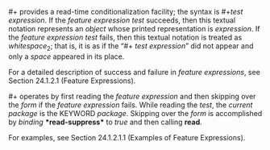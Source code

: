 



#+ provides a read-time conditionalization facility; the syntax is #+*test expression*. If the *feature expression test* succeeds, then this textual notation represents an *object* whose printed representation is *expression*. If the *feature expression test* fails, then this textual notation is treated as *whitespace*<sub>2</sub>; that is, it is as if the “#+ *test expression*” did not appear and only a *space* appeared in its place. 



For a detailed description of success and failure in *feature expressions*, see Section 24.1.2.1 (Feature Expressions). 



#+ operates by first reading the *feature expression* and then skipping over the *form* if the *feature expression* fails. While reading the *test*, the *current package* is the KEYWORD *package*. Skipping over the *form* is accomplished by *binding* **\*read-suppress\*** to *true* and then calling **read**. 



For examples, see Section 24.1.2.1.1 (Examples of Feature Expressions). 



